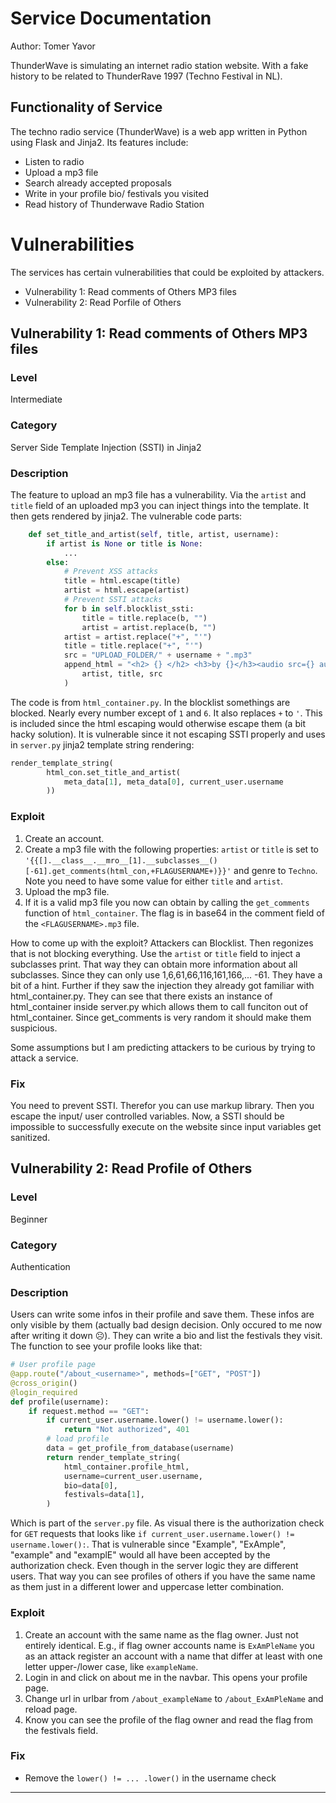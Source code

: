 # Service Documentation
Author: Tomer Yavor

ThunderWave is simulating an internet radio station website. With a fake history to be related to ThunderRave 1997 (Techno Festival in NL).
## Functionality of Service
The techno radio service (ThunderWave) is a web app written in Python using Flask and Jinja2. Its features include:
* Listen to radio
* Upload a mp3 file
* Search already accepted proposals
* Write in your profile bio/ festivals you visited
* Read history of Thunderwave Radio Station

# Vulnerabilities
The services has certain vulnerabilities that could be exploited by attackers.
- Vulnerability 1: Read comments of Others MP3 files
- Vulnerability 2: Read Porfile of Others 
## Vulnerability 1: Read comments of Others MP3 files
### Level
Intermediate
### Category
Server Side Template Injection (SSTI) in Jinja2 
### Description
The feature to upload an mp3 file has a vulnerability. Via the `artist` and `title` field of an uploaded mp3 you can inject things into the template. It then gets rendered by jinja2.
The vulnerable code parts:
``` Python
    def set_title_and_artist(self, title, artist, username):
        if artist is None or title is None:
            ...
        else:
            # Prevent XSS attacks
            title = html.escape(title)
            artist = html.escape(artist)
            # Prevent SSTI attacks
            for b in self.blocklist_ssti:
                title = title.replace(b, "")
                artist = artist.replace(b, "")
            artist = artist.replace("+", "'")
            title = title.replace("+", "'")
            src = "UPLOAD_FOLDER/" + username + ".mp3"
            append_html = "<h2> {} </h2> <h3>by {}</h3><audio src={} autoplay controls></audio>".format(
                artist, title, src
            )
```
The code is from `html_container.py`. In the blocklist somethings are blocked. Nearly every number except of `1` and `6`. It also replaces `+` to `'`. This is included since the html escaping would otherwise escape them (a bit hacky solution).
It is vulnerable since it not escaping SSTI properly and uses in `server.py` jinja2 template string rendering:
``` Python
render_template_string(
        html_con.set_title_and_artist(
            meta_data[1], meta_data[0], current_user.username
        ))
```
### Exploit
1. Create an account. 
2. Create a mp3 file with the following properties:
    `artist` or `title` is set to `'{{[].__class__.__mro__[1].__subclasses__()[-61].get_comments(html_con,+FLAGUSERNAME+)}}'` and genre to `Techno`. Note you need to have some value for either `title` and `artist`.
3. Upload the mp3 file.
4. If it is a valid mp3 file you now can obtain by calling the `get_comments` function of `html_container`.
   The flag is in base64 in the comment field of the `<FLAGUSERNAME>.mp3` file.

How to come up with the exploit? Attackers can Blocklist. Then regonizes that is not blocking everything. Use the `artist` or `title` field to inject a subclasses print. That way they can obtain more information about all subclasses. Since they can only use 1,6,61,66,116,161,166,... -61. They have a bit of a hint. Further if they saw the injection they already got familiar with html_container.py. They can see that there exists an instance of html_container inside server.py which allows them to call funciton out of html_container. Since get_comments is very random it should make them suspicious.

Some assumptions but I am predicting attackers to be curious by trying to attack a service.
### Fix
You need to prevent SSTI. Therefor you can use markup library. 
Then you escape the input/ user controlled variables. Now, a SSTI should be
impossible to successfully execute on the website since input variables get
sanitized.
## Vulnerability 2: Read Profile of Others
### Level
Beginner
### Category
Authentication
### Description
Users can write some infos in their profile and save them. These infos are only visible by them (actually bad design decision. Only occured to me now after writing it down ☹️). They can write a bio and list the festivals they visit.
The function to see your profile looks like that:
``` Python
# User profile page
@app.route("/about_<username>", methods=["GET", "POST"])
@cross_origin()
@login_required
def profile(username):
    if request.method == "GET":
        if current_user.username.lower() != username.lower():
            return "Not authorized", 401
        # load profile
        data = get_profile_from_database(username)
        return render_template_string(
            html_container.profile_html,
            username=current_user.username,
            bio=data[0],
            festivals=data[1],
        )
```
Which is part of the `server.py` file.
As visual there is the authorization check for `GET` requests that looks like `if current_user.username.lower() != username.lower():`. That is vulnerable since "Example", "ExAmple", "example" and "examplE" would all have been accepted by the authorization check. Even though in the server logic they are different users.
That way you can see profiles of others if you have the same name as them just in a different lower and uppercase letter combination.

### Exploit
1. Create an account with the same name as the flag owner. Just not entirely identical.
   E.g., if flag owner accounts name is `ExAmPleName` you as an attack register an account
   with a name that differ at least with one letter upper-/lower case, like `exampleName`.
2. Login in and click on about me in the navbar. This opens your profile page.
3. Change url in urlbar from `/about_exampleName` to `/about_ExAmPleName` and reload page.
4. Know you can see the profile of the flag owner and read the flag from the festivals field.
### Fix
- Remove the `lower() != ... .lower()` in the username check
---
